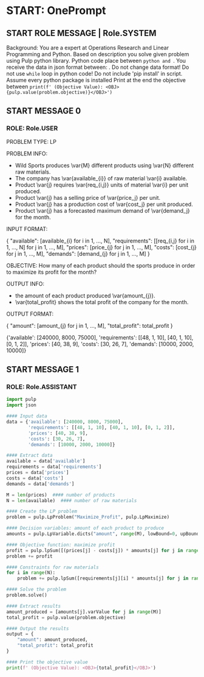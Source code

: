 # START: OnePrompt 
## START ROLE MESSAGE | Role.SYSTEM 
Background: You are a expert at Operations Research and Linear Programming and Python. Based on description you solve given problem using Pulp python library. Python code place between ```python and ```. You receive the data in json format between: <DATA></DATA>. Do not change data format! Do not use `while` loop in python code! Do not include 'pip install' in script. Assume every python package is installed Print at the end the objective between <OBJ></OBJ> `print(f' (Objective Value): <OBJ>{pulp.value(problem.objective)}</OBJ>')`  
## START MESSAGE 0 
### ROLE: Role.USER
<DESCRIPTION>
PROBLEM TYPE: LP

PROBLEM INFO:

- Wild Sports produces \var{M} different products using \var{N} different raw materials.
- The company has \var{available_{i}} of raw material \var{i} available.
- Product \var{j} requires \var{req_{i,j}} units of material \var{i} per unit produced.
- Product \var{j} has a selling price of \var{price_j} per unit.
- Product \var{j} has a production cost of \var{cost_j} per unit produced.
- Product \var{j} has a forecasted maximum demand of \var{demand_j} for the month.

INPUT FORMAT: 

{
    "available": [available_{i} for i in 1, ..., N],
    "requirements": [[req_{i,j} for i in 1, ..., N] for j in 1, ..., M],
    "prices": [price_{j} for j in 1, ..., M],
    "costs": [cost_{j} for j in 1, ..., M],
    "demands": [demand_{j} for j in 1, ..., M]
}

OBJECTIVE: How many of each product should the sports produce in order to maximize its profit for the month?

OUTPUT INFO:

- the amount of each product produced \var{amount_{j}}.
- \var{total_profit} shows the total profit of the company for the month.

OUTPUT FORMAT:

{
    "amount": [amount_{j} for j in 1, ..., M],
    "total_profit": total_profit
}

</DESCRIPTION>
<DATA>
{'available': [240000, 8000, 75000], 'requirements': [[48, 1, 10], [40, 1, 10], [0, 1, 2]], 'prices': [40, 38, 9], 'costs': [30, 26, 7], 'demands': [10000, 2000, 10000]}</DATA>


## START MESSAGE 1 
### ROLE: Role.ASSISTANT
```python
import pulp
import json

#### Input data
data = {'available': [240000, 8000, 75000],
        'requirements': [[48, 1, 10], [40, 1, 10], [0, 1, 2]],
        'prices': [40, 38, 9],
        'costs': [30, 26, 7],
        'demands': [10000, 2000, 10000]}

#### Extract data
available = data['available']
requirements = data['requirements']
prices = data['prices']
costs = data['costs']
demands = data['demands']

M = len(prices)  #### number of products
N = len(available)  #### number of raw materials

#### Create the LP problem
problem = pulp.LpProblem("Maximize_Profit", pulp.LpMaximize)

#### Decision variables: amount of each product to produce
amounts = pulp.LpVariable.dicts("amount", range(M), lowBound=0, upBound=demands, cat='Continuous')

#### Objective function: maximize profit
profit = pulp.lpSum([(prices[j] - costs[j]) * amounts[j] for j in range(M)])
problem += profit

#### Constraints for raw materials
for i in range(N):
    problem += pulp.lpSum([requirements[j][i] * amounts[j] for j in range(M)]) <= available[i]

#### Solve the problem
problem.solve()

#### Extract results
amount_produced = [amounts[j].varValue for j in range(M)]
total_profit = pulp.value(problem.objective)

#### Output the results
output = {
    "amount": amount_produced,
    "total_profit": total_profit
}

#### Print the objective value
print(f' (Objective Value): <OBJ>{total_profit}</OBJ>')
```

